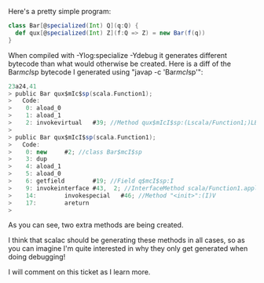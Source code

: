 Here's a pretty simple program:

```scala
class Bar[@specialized(Int) Q](q:Q) {
  def qux[@specialized(Int) Z](f:Q => Z) = new Bar(f(q))
}
```

When compiled with -Ylog:specialize -Ydebug it generates different bytecode than what would otherwise be created. Here is a diff of the Bar$mcI$sp bytecode I generated using "javap -c 'Bar$mcI$sp'":

```scala
23a24,41
> public Bar qux$mIc$sp(scala.Function1);
>   Code:
>    0: aload_0
>    1: aload_1
>    2: invokevirtual   #39; //Method qux$mIcI$sp:(Lscala/Function1;)LBar;>    5: areturn
> 
> public Bar qux$mIcI$sp(scala.Function1);
>   Code:
>    0: new     #2; //class Bar$mcI$sp
>    3: dup
>    4: aload_1
>    5: aload_0
>    6: getfield        #19; //Field q$mcI$sp:I
>    9: invokeinterface #43,  2; //InterfaceMethod scala/Function1.apply$mcII$sp:(I)I
>    14:        invokespecial   #46; //Method "<init>":(I)V
>    17:        areturn
>
```

As you can see, two extra methods are being created.

I think that scalac should be generating these methods in all cases, so as you can imagine I'm quite interested in why they only get generated when doing debugging!

I will comment on this ticket as I learn more.
